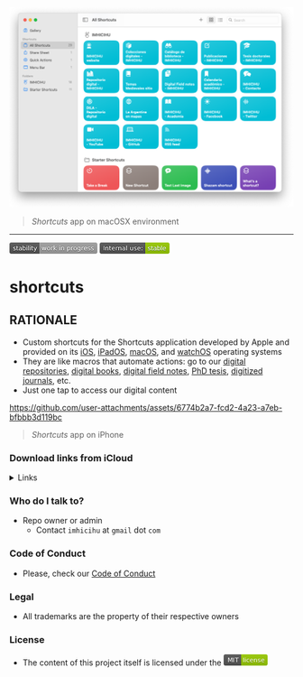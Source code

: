 <p align="center">
  <img src="images/Screenshot_2025-02-07.png?raw=true" alt="IMHICIHU's custom Shortcuts"/>
</p>

> _Shortcuts_ app on macOSX environment
---

![stability-work_in_progress](images/stability_work_in_progress.png)
![internal-use-green](images/internal_use_stable.png)

# shortcuts


## RATIONALE

* Custom shortcuts for the Shortcuts application developed by Apple and provided on its [iOS](https://apps.apple.com/us/app/shortcuts/id915249334), [iPadOS](https://apps.apple.com/us/app/shortcuts/id915249334), [macOS](https://support.apple.com/guide/shortcuts-mac/run-a-shortcut-from-the-app-apd5ba077760/8.0/mac/15.0), and [watchOS](https://apps.apple.com/us/app/shortcuts/id1462947752?platform=appleWatch) operating systems
* They are like macros that automate actions: go to our [digital repositories](https://ri.conicet.gov.ar/handle/11336/458/discover), [digital books](https://imhicihu.conicet.gov.ar/publicaciones/), [digital field notes](https://imhicihu.conicet.gov.ar/Bormida/), [PhD tesis](https://ri.conicet.gov.ar/handle/11336/458/discover?filtertype=type&filter_relational_operator=contains&filter=thesis), [digitized journals](https://imhicihu.conicet.gov.ar/colecciones-digitales/), etc. 
* Just one tap to access our digital content


https://github.com/user-attachments/assets/6774b2a7-fcd2-4a23-a7eb-bfbbb3d119bc

> _Shortcuts_ app on iPhone

### Download links from iCloud

<details>
<summary>Links</summary>

| Button | Logic |Link |
|:--|:--|:--|
| ![](images/11.22.32-removebg-preview.png) | ![](images/2025-02-24_12.48.11.png)| [Download](https://www.icloud.com/shortcuts/e31e760cfab049ea87b58156df88f8e0) |
| ![](images/11.27.16-removebg-preview.png) | ![](images/2025-02-24_13.06.45.png)| [Download](https://www.icloud.com/shortcuts/fd0d53d7288d41b1878f783d009f80df) |
| ![](images/11.28.28-removebg-preview.png) | ![](images/2025-02-24_13.19.26.png)| [Download](https://www.icloud.com/shortcuts/3ec40e0f47c64018aad99f820e2a686e) |
| ![](images/11.23.26-removebg-preview.png) | ![](images/2025-02-24_13.22.19.png)| [Download](https://www.icloud.com/shortcuts/32bc5dfe4ffb4aa9aec13c631db83b1d) |
| ![](images/11.26.53-removebg-preview.png) | ![](images/2025-02-24_13.26.57.png)| [Download](https://www.icloud.com/shortcuts/201f3ab2882a44f7a8e8830e6c793ac2) |
| ![](images/11.49.24-removebg-preview.png) | ![](images/2025-02-24_13.29.52.png)| [Download](https://www.icloud.com/shortcuts/821656d2a40746a6bd576a96a35e00f2) |
| ![](images/11.49.38-removebg-preview.png) | ![](images/2025-02-24_13.34.44.png)| [Download](https://www.icloud.com/shortcuts/a8aa3c0d380a4180b159af81d6254b38) |
| ![](images/11.49.51-removebg-preview.png) | ![](images/2025-02-24_13.38.10.png)| [Download](https://www.icloud.com/shortcuts/025b4bbe16f2400aa08d86c98076178f) |
| ![](images/11.50.05-removebg-preview.png) | ![](images/2025-02-24_13.47.37.png)| [Download](https://www.icloud.com/shortcuts/2789ed2169214ce6872314cc545a1303) |
| ![](images/11.50.32-removebg-preview.png) | ![](images/2025-02-24_13.53.02.png)| [Download](https://www.icloud.com/shortcuts/fb50a2e5722d414e82c39c5a7bea8acc) |
| ![](images/12.12.43-removebg-preview.png) | ![](images/2025-02-24_13.56.10.png)| [Download](https://www.icloud.com/shortcuts/8fb7add9ea9a4b24ab3c7d9546bbe8f3) |
| ![](images/12.12.57-removebg-preview.png) | ![](images/2025-02-24_14.02.46.png)| [Download](https://www.icloud.com/shortcuts/fc96b69a9caa44b2828d847c4d0c1d24) |
| ![](images/12.13.08-removebg-preview.png) | ![](images/2025-02-24_14.06.41.png)| [Download](https://www.icloud.com/shortcuts/709df61f70c2411fa1ce46c0b64d8634) |
| ![](images/12.13.28-removebg-preview.png) | ![](images/2025-02-24_14.24.47.png)| [Download](https://www.icloud.com/shortcuts/a1891dc1605b480e893d5d225e0140a9) |
| ![](images/12.13.43-removebg-preview.png) | ![](images/2025-02-24_14.29.16.png)| [Download](https://www.icloud.com/shortcuts/b18c26e74c79406a9d0b3611fd4bbbc0) |
| ![](images/12.13.57-removebg-preview.png) | ![](images/2025-02-24_14.36.16.png)| [Download](https://www.icloud.com/shortcuts/aab932521b624c1291e71e88d4e896b3) |
| ![](images/12.14.10-removebg-preview.png) | ![](images/2025-02-24_14.43.21.png)| [Download](https://www.icloud.com/shortcuts/c25fcc0f62f64a099dba584fcad0d29e) |
| ![](images/12.14.20-removebg-preview.png) | ![](images/2025-02-24_14.43.21.png)| [Download](https://www.icloud.com/shortcuts/4a20a41c31904101b073af17e68b0bdf) |
</details>


### Who do I talk to? ###

* Repo owner or admin
    - Contact `imhicihu` at `gmail` dot `com`

### Code of Conduct

* Please, check our [Code of Conduct](code_of_conduct.md)

### Legal ###

* All trademarks are the property of their respective owners

### License ###

* The content of this project itself is licensed under the ![MIT Licence](images/MIT-license-green.png)
